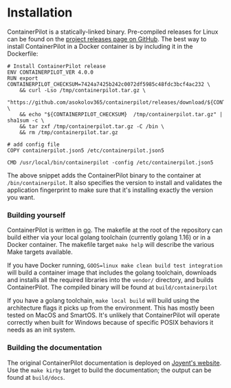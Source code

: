 # Installation

ContainerPilot is a statically-linked binary. Pre-compiled releases for Linux can be found on the [project releases page on GitHub](https://github.com/asokolov365/containerpilot/releases). The best way to install ContainerPilot in a Docker container is by including it in the Dockerfile:

```
# Install ContainerPilot release
ENV CONTAINERPILOT_VER 4.0.0
RUN export CONTAINERPILOT_CHECKSUM=7424a7425b242c0072df5985c48fdc3bcf4ac232 \
    && curl -Lso /tmp/containerpilot.tar.gz \
         "https://github.com/asokolov365/containerpilot/releases/download/${CONTAINERPILOT_VER}/containerpilot-${CONTAINERPILOT_VER}.tar.gz" \
    && echo "${CONTAINERPILOT_CHECKSUM}  /tmp/containerpilot.tar.gz" | sha1sum -c \
    && tar zxf /tmp/containerpilot.tar.gz -C /bin \
    && rm /tmp/containerpilot.tar.gz

# add config file
COPY containerpilot.json5 /etc/containerpilot.json5

CMD /usr/local/bin/containerpilot -config /etc/containerpilot.json5
```

The above snippet adds the ContainerPilot binary to the container at `/bin/containerpilot`. It also specifies the version to install and validates the application fingerprint to make sure that it's installing exactly the version you want.


### Building yourself

ContainerPilot is written in [go](https://golang.org/). The makefile at the root of the repository can build either via your local golang toolchain (currently golang 1.16) or in a Docker container. The makefile target `make help` will describe the various Make targets available.

If you have Docker running, `GOOS=linux make clean build test integration` will build a container image that includes the golang toolchain, downloads and installs all the required libraries into the `vendor/` directory, and builds ContainerPilot. The compiled binary will be found at `build/containerpilot`

If you have a golang toolchain, `make local build` will build using the architecture flags it picks up from the environment. This has mostly been tested on MacOS and SmartOS. It's unlikely that ContainerPilot will operate correctly when built for Windows because of specific POSIX behaviors it needs as an init system.

### Building the documentation

The original ContainerPilot documentation is deployed on [Joyent's website](https://docs.joyent.com/public-cloud/instances/docker/containerpilot). Use the `make kirby` target to build the documentation; the output can be found at `build/docs`.
